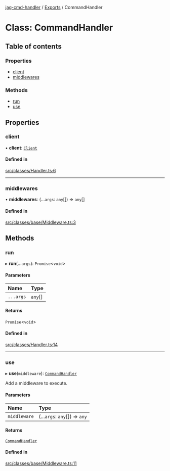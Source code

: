 [jag-cmd-handler](../README.md) / [Exports](../modules.md) / CommandHandler

# Class: CommandHandler

## Table of contents

### Properties

- [client](CommandHandler.md#client)
- [middlewares](CommandHandler.md#middlewares)

### Methods

- [run](CommandHandler.md#run)
- [use](CommandHandler.md#use)

## Properties

### client

• **client**: [`Client`](Client.md)

#### Defined in

[src/classes/Handler.ts:6](https://github.com/JAGUARAVI/JagCmdHandler/blob/76c0a4e/src/classes/Handler.ts#L6)

___

### middlewares

• **middlewares**: (...`args`: `any`[]) => `any`[]

#### Defined in

[src/classes/base/Middleware.ts:3](https://github.com/JAGUARAVI/JagCmdHandler/blob/76c0a4e/src/classes/base/Middleware.ts#L3)

## Methods

### run

▸ **run**(...`args`): `Promise`<`void`\>

#### Parameters

| Name | Type |
| :------ | :------ |
| `...args` | `any`[] |

#### Returns

`Promise`<`void`\>

#### Defined in

[src/classes/Handler.ts:14](https://github.com/JAGUARAVI/JagCmdHandler/blob/76c0a4e/src/classes/Handler.ts#L14)

___

### use

▸ **use**(`middleware`): [`CommandHandler`](CommandHandler.md)

Add a middleware to execute.

#### Parameters

| Name | Type |
| :------ | :------ |
| `middleware` | (...`args`: `any`[]) => `any` |

#### Returns

[`CommandHandler`](CommandHandler.md)

#### Defined in

[src/classes/base/Middleware.ts:11](https://github.com/JAGUARAVI/JagCmdHandler/blob/76c0a4e/src/classes/base/Middleware.ts#L11)
